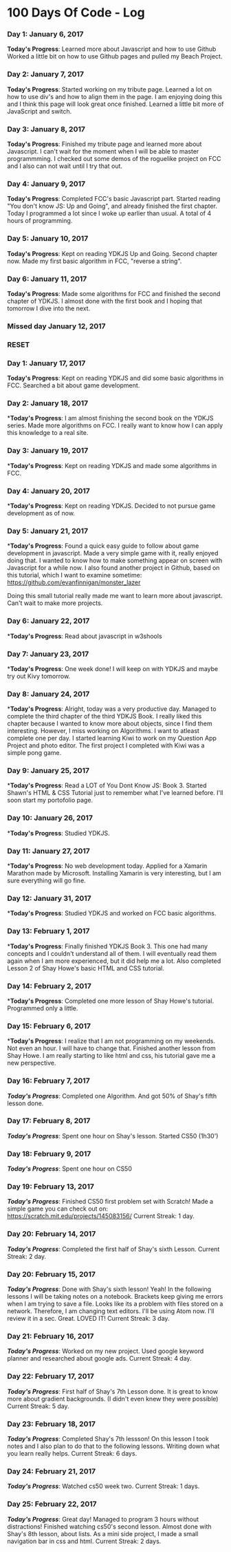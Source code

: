 # 100 Days Of Code - Log

### Day 1: January 6, 2017

**Today's Progress**: Learned more about Javascript and how to use Github 
Worked a little bit on how to use Github pages and pulled my Beach Project.

### Day 2: January 7, 2017 

**Today's Progress**: Started working on my tribute page. 
Learned a lot on how to use div's and how to align them in the page.
I am enjoying doing this and I think this page will look great once finished.
Learned a little bit more of JavaScript and switch.

### Day 3: January 8, 2017 

**Today's Progress**: Finished my tribute page and learned more about Javascript.
I can't wait for the moment when I will be able to master programmming.
I checked out some demos of the roguelike project on FCC and I also can not wait until I try that out.

### Day 4: January 9, 2017 

**Today's Progress**: Completed FCC's basic Javascript part. Started reading "You don't know JS: Up and Going",
and already finished the first chapter.
Today I programmed a lot since I woke up earlier than usual. A total of 4 hours of programming. 

### Day 5: January 10, 2017

**Today's Progress**: Kept on reading YDKJS Up and Going. Second chapter now.
Made my first basic algorithm in FCC, "reverse a string".

### Day 6: January 11, 2017
**Today's Progress**: Made some algorithms for FCC and finished the second chapter of YDKJS.
I almost done with the first book and I hoping that tomorrow I dive into the next.

### Missed day January 12, 2017

### RESET 

### Day 1: January 17, 2017
**Today's Progress**: Kept on reading YDKJS and did some basic algorithms in FCC.
Searched a bit about game development.

### Day 2: January 18, 2017
***Today's Progress**: I am almost finishing the second book on the YDKJS series.
Made more algorithms on FCC. I really want to know how I can apply this knowledge to a real site.

### Day 3: January 19, 2017
***Today's Progress**: Kept on reading YDKJS and made some algorithms in FCC.

### Day 4: January 20, 2017
***Today's Progress**: Kept on reading YDKJS. Decided to not pursue game development as of now.

### Day 5: January 21, 2017
***Today's Progress**: Found a quick easy guide to follow about game development in javascript.
Made a very simple game with it, really enjoyed doing that. I wanted to know how to make something appear on screen with 
Javascript for a while now. 
I also found another project in Github, based on this tutorial, which I want to examine sometime: 
https://github.com/evanfinnigan/monster_lazer

Doing this small tutorial really made me want to learn more about javascript. Can't wait to make more projects.

### Day 6: January 22, 2017
***Today's Progress**: Read about javascript in w3shools

### Day 7: January 23, 2017
***Today's Progress**: One week done! I will keep on with YDKJS and maybe try out Kivy tomorrow.

### Day 8: January 24, 2017
***Today's Progress**: Alright, today was a very productive day. Managed to complete the third chapter of the third YDKJS
Book. I really liked this chapter because I wanted to know more about objects, since I find them interesting.
However, I miss working on Algorithms. I want to atleast complete one per day.
I started learning Kiwi to work on my Question App Project and photo editor.
The first project I completed with Kiwi was a simple pong game.

### Day 9: January 25, 2017
***Today's Progress**: Read a LOT of You Dont Know JS: Book 3. 
Started Shawn's HTML & CSS Tutorial just to remember what I've learned before.
I'll soon start my portofolio page.

### Day 10: January 26, 2017
***Today's Progress**: Studied YDKJS.

### Day 11: January 27, 2017
***Today's Progress**: No web development today. Applied for a Xamarin Marathon made by Microsoft.
Installing Xamarin is very interesting, but I am sure everything will go fine.

### Day 12: January 31, 2017
***Today's Progress**: Studied YDKJS and worked on FCC basic algorithms.

### Day 13: February 1, 2017
***Today's Progress**: Finally finished YDKJS Book 3. This one had many concepts and I couldn't understand all of them.
I will eventually read them again when I am more experienced, but it did help me a lot.
Also completed Lesson 2 of Shay Howe's basic HTML and CSS tutorial.

### Day 14: February 2, 2017
***Today's Progress**: Completed one more lesson of Shay Howe's tutorial. Programmed only a little.

### Day 15: February 6, 2017
***Today's Progress**: 
I realize that I am not programming on my weekends. Not even an hour. I will have to change that.
Finished another lesson from Shay Howe. I am really starting to like html and css, his tutorial
gave me a new perspective.

### Day 16: February 7, 2017
***Today's Progress***: Completed one Algorithm. And got 50% of Shay's fifth lesson done.

### Day 17: February 8, 2017
***Today's Progress***: Spent one hour on Shay's lesson.
Started CS50 (1h30')


### Day 18: February 9, 2017
***Today's Progress***: Spent one hour on CS50

### Day 19: February 13, 2017
***Today's Progress***: Finished CS50 first problem set with Scratch! 
Made a simple game you can check out on:
https://scratch.mit.edu/projects/145083156/
Current Streak: 1 day.

### Day 20: February 14, 2017
***Today's Progress***: Completed the first half of Shay's sixth Lesson.
Current Streak: 2 day.

### Day 20: February 15, 2017
***Today's Progress***: Done with Shay's sixth lesson! Yeah!
In the following lessons I will be taking notes on a notebook.
Brackets keep giving me errors when I am trying to save a file. Looks like its a problem with files stored on a network.
Therefore, I am changing text editors. I'll be using Atom now. I'll review it in a sec.
Great. LOVED IT!
Current Streak: 3 day.

### Day 21: February 16, 2017
***Today's Progress***: Worked on my new project. Used google keyword planner and researched about google ads.
Current Streak: 4 day.

### Day 22: February 17, 2017
***Today's Progress***: First half of Shay's 7th Lesson done. It is great to know more about gradient backgrounds.
(I didn't even knew they were possible)
Current Streak: 5 day.

### Day 23: February 18, 2017
***Today's Progress***: Completed Shay's 7th lessson!
On this lesson I took notes and I also plan to do that to the following lessons.
Writing down what you learn really helps.
Current Streak: 6 days.

### Day 24: February 21, 2017
***Today's Progress***: Watched cs50 week two.
Current Streak: 1 days.

### Day 25: February 22, 2017
***Today's Progress***: Great day! Managed to program 3 hours without distractions!
Finished watching cs50's second lesson. Almost done with Shay's 8th lesson, about lists.
As a mini side project, I made a small navigation bar in css and html.
Current Streak: 2 days.